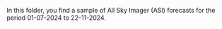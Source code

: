 In this folder, you find a sample of All Sky Imager (ASI) forecasts for the period 01-07-2024 to 22-11-2024.
